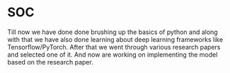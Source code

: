 # SOC

Till now we have done done brushing up the basics of python and along with that we have also done learning about deep learning frameworks like Tensorflow/PyTorch.
After that we went through various research papers and selected one of it.
And now are working on implementing the model based on the research paper.
